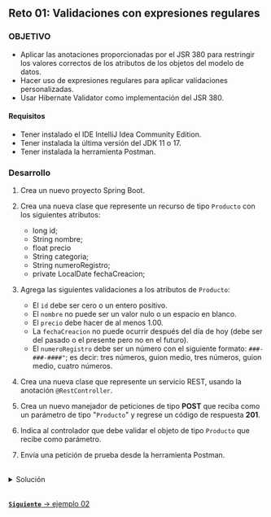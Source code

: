 ## Reto 01: Validaciones con expresiones regulares

### OBJETIVO
- Aplicar las anotaciones proporcionadas por el JSR 380 para restringir los valores correctos de los atributos de los objetos del modelo de datos.
- Hacer uso de expresiones regulares para aplicar validaciones personalizadas.
- Usar Hibernate Validator como implementación del JSR 380.

#### Requisitos
- Tener instalado el IDE IntelliJ Idea Community Edition.
- Tener instalada la última versión del JDK 11 o 17.
- Tener instalada la herramienta Postman.

### Desarrollo
1. Crea un nuevo proyecto Spring Boot.

2. Crea una nueva clase que represente un recurso de tipo `Producto` con los siguientes atributos: 
    - long id;
    - String nombre;
    - float precio
    - String categoria;
    - String numeroRegistro;
    - private LocalDate fechaCreacion;
3. Agrega las siguientes validaciones a los atributos de `Producto`:
    - El `id` debe ser cero o un entero positivo.
    - El `nombre` no puede ser un valor nulo o un espacio en blanco.
    - El `precio` debe hacer de al menos 1.00.
    - La `fechaCreacion` no puede ocurrir después del día de hoy (debe ser del pasado o el presente pero no en el futuro).
    - El `numeroRegistro` debe ser un número con el siguiente formato: `###-###-####"`; es decir: tres números, guion medio, tres números, guion medio, cuatro números.
4. Crea una nueva clase que represente un servicio REST, usando la anotación `@RestController`.
5. Crea un nuevo manejador de peticiones de tipo **POST** que reciba como un parámetro de tipo "`Producto`" y regrese un código de respuesta **201**.
6. Indica al controlador que debe validar el objeto de tipo `Producto` que recibe como parámetro.
7. Envía una petición de prueba desde la herramienta Postman.

</br>

<details>
	<summary>Solución</summary>

1. Crea un proyecto Maven usando Spring Initializr.

2. En la ventana que se abre selecciona las siguientes opciones:
    
    - Grupo: org.bedu.java.backend
    - Artefacto y nombre del proyecto: sesion3-reto1
    - Tipo de proyecto: **Maven Project**. 
    - Lenguaje: **Java**. 
    - Forma de empaquetar la aplicación: **jar**. 
    - Versión de Java: **11** o **17**.

3. Elige Spring Web y **Validation** como dependencias del proyecto:

    ![imagen](img/img_01.png)

4. En el proyecto que se acaba de crear debes tener el siguiente paquete: `org.bedu.java.backend.sesion3.reto1`. Dentro crea dos subpaquetes: `model` y `controllers`.

5. Dentro del paquete `model` crea una nueva clase llamada "`Producto`" con los siguientes atributos:

    ```java
    private long id;
    private String nombre;
    private String categoria;
    private float precio;
    private String numeroRegistro;
    private LocalDate fechaCreacion;
    ```

    Agrega también los *getter*s y *setter*s de cada atributo.

6. Agrega las siguientes validaciones a los atributos:

    ```java
    @PositiveOrZero
    private long id;

    @NotBlank
    private String nombre;

    private String categoria;

    @DecimalMin(value = "1.00", inclusive = true)
    private float precio;

    @Pattern(regexp = "^(\\d{3}[-]?){2}\\d{4}$")
    private String numeroRegistro;

    @PastOrPresent
    private LocalDate fechaCreacion;
    ```

7. En el paquete `controllers` agrega una clase llamada `ProductoController` y decórala con la anotación `@RestController`, de la siguiente forma:

    ```java
    @RestController
    public class ProductoController {
    }
    ```

8. Agrega un nuevo manejador de peticiones tipo `POST` el cual reciba como parámetro un objeto de tipo `Producto` y regrese un objeto de tipo `ResponseEntity`, de la siguiente forma:

    ```java
    @PostMapping("/producto")
    public ResponseEntity<Void> creaProducto(@RequestBody Producto producto){
        return ResponseEntity.ok().build();
    }
    ```

9. Indica que el objeto de tipo `Producto` se debe validar usando la anotación `@Valid`:

    ```java
    @PostMapping("/producto")
    public ResponseEntity<Void> creaProducto(@Valid @RequestBody Producto producto){
        return ResponseEntity.ok().build();
    }
    ```

10. Desde Postman envía una petición JSON con la siguiente información:

    ```json
    {
        "nombre": "Curso Java Backend",
        "categoria": "Backend",
        "precio": 1.15,
        "numeroRegistro": "202-555-0125",
        "fechaCreacion": "2020-11-21"
    }
    ```

    ![imagen](img/img_02.png)

</details>


<br>

[**`Siguiente`** -> ejemplo 02](../Ejemplo-02/)